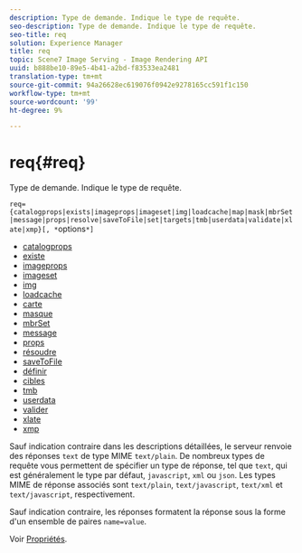 ```yaml
---
description: Type de demande. Indique le type de requête.
seo-description: Type de demande. Indique le type de requête.
seo-title: req
solution: Experience Manager
title: req
topic: Scene7 Image Serving - Image Rendering API
uuid: b888be10-89e5-4b41-a2bd-f83533ea2481
translation-type: tm+mt
source-git-commit: 94a26628ec619076f0942e9278165cc591f1c150
workflow-type: tm+mt
source-wordcount: '99'
ht-degree: 9%

---
```



# req{#req}

Type de demande. Indique le type de requête.

`req={catalogprops|exists|imageprops|imageset|img|loadcache|map|mask|mbrSet|message|props|resolve|saveToFile|set|targets|tmb|userdata|validate|xlate|xmp}[, *`options`*]`

* [catalogprops](r-catalogprops.md)
* [existe](r-exists.md)
* [imageprops](r-imageprops.md)
* [imageset](r-imageset-req.md)
* [img](r-img.md)
* [loadcache](r-loadcache.md)
* [carte](r-map-req.md)
* [masque](r-mask-req.md)
* [mbrSet](r-mbrset.md)
* [message](r-message.md)
* [props](r-props.md)
* [résoudre](r-resolve.md)
* [saveToFile](r-savetofile.md)
* [définir](r-set.md)
* [cibles](r-targets.md)
* [tmb](r-tmb.md)
* [userdata](r-userdata.md)
* [valider](r-is-http-validate.md)
* [xlate](r-xlate.md)
* [xmp](r-xmp.md)

Sauf indication contraire dans les descriptions détaillées, le serveur renvoie des réponses `text` de type MIME `text/plain`. De nombreux types de requête vous permettent de spécifier un type de réponse, tel que `text`, qui est généralement le type par défaut, `javascript`, `xml` ou `json`. Les types MIME de réponse associés sont `text/plain`, `text/javascript`, `text/xml` et `text/javascript`, respectivement.

Sauf indication contraire, les réponses formatent la réponse sous la forme d&#39;un ensemble de paires `name=value`.

Voir [Propriétés](../../../../../../is-api/http-ref/image-serving-api-ref/c-http-protocol-reference/c-response-data/c-properties/c-properties.md#concept-49c609fd6de942cab422ee412353c9d9).
